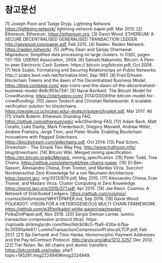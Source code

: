 # 참고문선

[1] Joseph Poon and Tadge Dryja. Lightning Network. https://lightning.network/
lightning-network-paper.pdf, Mar 2015.
[2] Ethereum. Ethereum. https://ethereum.org.
[3] Gavin Wood. ETHEREUM: A SECURE DECENTRALISED GENERALISED
TRANSACTION LEDGER. http://gavwood.com/paper.pdf, Feb 2015.
[4] Raiden. Raiden Network. https://raiden.network/.
[5] Jeffrey Dean and Sanjay Ghemawat. Mapreduce: Simplified data processing on large
clusters. In OSDI, pages 137–150. USENIX Association, 2004.
[6] Satoshi Nakamoto. Bitcoin: A Peer-to-peer Electronic Cash System. https://
bitcoin.org/bitcoin.pdf, Oct 2008.
[7] Nick Szabo. Formalizing and Securing Relationships on Public Networks. http://
szabo.best.vwh.net/formalize.html, Sep 1997.
[8] Fred Erhsam. Blockchain Tokens and the dawn of the Decentralized
Business Model. https://blog.coinbase.com/
app-coins-and-the-dawn-of-the-decentralized-business-model-8b8c951e734f.
[9] Naval Ravikant. The Bitcoin Model for Crowdfunding. https://startupboy.com/
2014/03/09/the-bitcoin-model-for-crowdfunding/.
[10] Jason Teutsch and Christian Reitwiessner. A scalable verification solution for
blockchains. https://people.cs.uchicago.edu/~teutsch/papers/truebit.pdf,
Mar 2017.
46
[11] Vitalik Buterin. Ethereum Sharding FAQ. https://github.com/ethereum/wiki/
wiki/Sharding-FAQ.
[12] Adam Back, Matt Corallo, Luke Dashjr, Mark Friedenbach, Gregory Maxwell, Andrew
Miller, Andrew Poelstra, Jorge Timn, and Pieter Wuille. Enabling Blockchain Innovations
with Pegged Sidechains. https://blockstream.com/sidechains.pdf, Oct
2014.
[13] Paul Sztorc. Drivechain - The Simple Two Way Peg. http://www.truthcoin.info/
blog/drivechain/.
[14] Bitcoin Wiki. Merged mining specification. https://en.bitcoin.it/wiki/Merged_
mining_specification.
[15] Peter Todd. Tree Chains. https://github.com/petertodd/tree-chains-paper.
[16] Eli Ben-Sasson, Alessandro Chiesa, Eran Tromer, and Mardas Virza. Succinct NonInteractive
Zero Knowledge for a von Neumann Architecture. https://eprint.iacr.
org/2013/879.pdf, May 2015.
[17] Alessandro Chiesa, Eran Tromer, and Madars Virza. Cluster Computing in Zero
Knowledge. https://eprint.iacr.org/2015/377.pdf, Apr 2015.
[18] Jae Kwon. Cosmos: A Network of Distributed Ledgers. https://github.com/cosmos/
cosmos/blob/master/WHITEPAPER.md, Sep 2016.
[19] Gavin Wood. POLKADOT: VISION FOR A HETEROGENEOUS MULTI-CHAIN
FRAMEWORK. https://github.com/w3f/polkadot-white-paper/raw/master/
PolkaDotPaper.pdf, Nov 2016.
[20] Sergio Demian Lerner. lumino transaction compression protocol (ltcp). https:
//uploads.strikinglycdn.com/files/9dcb08c5-f5a9-430e-b7ba-6c35550a4e67/
LuminoTransactionCompressionProtocolLTCP.pdf, Feb 2017.
[21] Ilja Gerhardt and Timo Hanke. Homomorphic Payment Addresses and the Pay-toContract
Protocol. http://arxiv.org/abs/1212.3257, Dec 2012.
[22] Tier Nolan. Re: Alt chains and atomic transfers. https://bitcointalk.org/index.
php?topic=193281.msg2224949#msg2224949.

